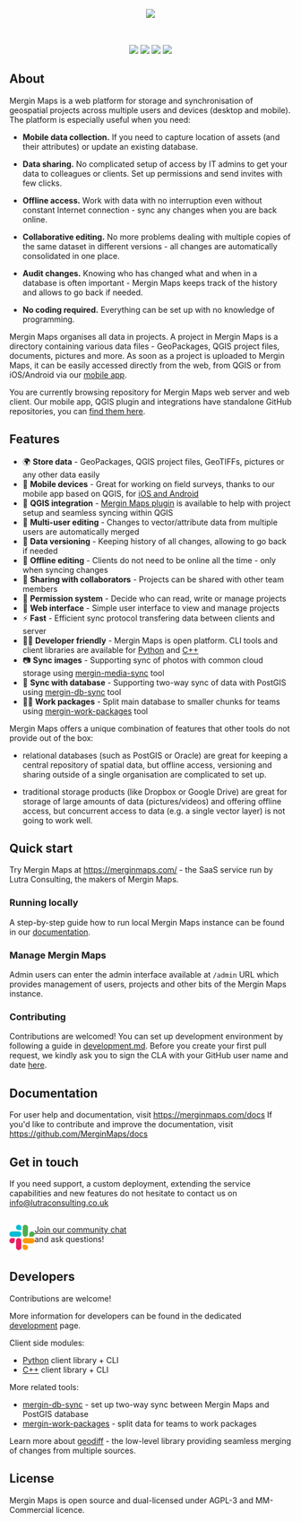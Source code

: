 <p align="center">
  <picture>
    <source media="(prefers-color-scheme: dark)" width=800 srcset="https://github.com/user-attachments/assets/445e5a36-de83-4893-9819-1e5ae276ce90">
    <img width=800 src="https://github.com/user-attachments/assets/d99baef3-9c1a-4216-8575-21c10e121e8b">
  </picture>
</p>

<br>

<p align="center">
  <a href="https://github.com/MerginMaps/server/tree/master/LICENSES"><img src="https://img.shields.io/badge/License-Dual%20AGPL3%20and%20MM%20Commercial%20licence-A6CBF4"></a>
  <a href="https://github.com/MerginMaps/server/actions/workflows/code_style.yml"><img src="https://github.com/MerginMaps/server/actions/workflows/code_style.yml/badge.svg"></a>
  <a href="https://github.com/MerginMaps/server/actions/workflows/auto_tests.yml"><img src="https://github.com/MerginMaps/server/actions/workflows/auto_tests.yml/badge.svg"></a>
  <a href="https://coveralls.io/github/MerginMaps/mergin"><img src="https://coveralls.io/repos/github/MerginMaps/mergin/badge.svg"></a>
</p>

## About

Mergin Maps is a web platform for storage and synchronisation of geospatial projects across multiple users and devices (desktop and mobile).
The platform is especially useful when you need:

- **Mobile data collection.** If you need to capture location of assets (and their attributes) or update an existing database.

- **Data sharing.** No complicated setup of access by IT admins to get your data to colleagues or clients. Set up permissions and send invites with few clicks.

- **Offline access.** Work with data with no interruption even without constant Internet connection - sync any changes when you are back online.

- **Collaborative editing.** No more problems dealing with multiple copies of the same dataset in different versions - all changes are automatically consolidated in one place.

- **Audit changes.** Knowing who has changed what and when in a database is often important - Mergin Maps keeps track of the history and allows to go back if needed.

- **No coding required.** Everything can be set up with no knowledge of programming.

Mergin Maps organises all data in projects. A project in Mergin Maps is a directory containing various data files - GeoPackages,
QGIS project files, documents, pictures and more. As soon as a project is uploaded to Mergin Maps, it can be easily accessed directly from the web, from QGIS or from iOS/Android via our [mobile app](https://merginmaps.com/).

You are currently browsing repository for Mergin Maps web server and web client. Our mobile app, QGIS plugin and integrations have standalone GitHub repositories, you can [find them here](https://github.com/MerginMaps).

## Features

- 🌍 **Store data** - GeoPackages, QGIS project files, GeoTIFFs, pictures or any other data easily
- 📱 **Mobile devices** - Great for working on field surveys, thanks to our mobile app based on QGIS, for [iOS and Android](https://github.com/merginmaps/input)
- 🌟 **QGIS integration** - [Mergin Maps plugin](https://github.com/merginmaps/qgis-mergin-plugin) is available to help with project setup and seamless syncing within QGIS
- 👥 **Multi-user editing** - Changes to vector/attribute data from multiple users are automatically merged
- 📖 **Data versioning** - Keeping history of all changes, allowing to go back if needed
- 🔌 **Offline editing** - Clients do not need to be online all the time - only when syncing changes
- 🌱 **Sharing with collaborators** - Projects can be shared with other team members
- 🏰 **Permission system** - Decide who can read, write or manage projects
- 🌈 **Web interface** - Simple user interface to view and manage projects
- ⚡️ **Fast** - Efficient sync protocol transfering data between clients and server
- 🧑‍💻 **Developer friendly** - Mergin Maps is open platform. CLI tools and client libraries are available for [Python](https://github.com/MerginMaps/python-api-client) and [C++](https://github.com/MerginMaps/cpp-api-client)
- :camera: **Sync images** - Supporting sync of photos with common cloud storage using [mergin-media-sync](https://github.com/MerginMaps/media-sync) tool
- 💽 **Sync with database** - Supporting two-way sync of data with PostGIS using [mergin-db-sync](https://github.com/MerginMaps/db-sync) tool
- 👷‍♀️ **Work packages** - Split main database to smaller chunks for teams using [mergin-work-packages](https://github.com/MerginMaps/work-packages) tool

Mergin Maps offers a unique combination of features that other tools do not provide out of the box:

- relational databases (such as PostGIS or Oracle) are great for keeping a central repository of spatial data, but offline access, versioning and sharing outside of a single organisation are complicated to set up.

- traditional storage products (like Dropbox or Google Drive) are great for storage of large amounts of data (pictures/videos) and offering offline access, but concurrent access to data (e.g. a single vector layer) is not going to work well.


## Quick start

Try Mergin Maps at https://merginmaps.com/ - the SaaS service run by Lutra Consulting, the makers of Mergin Maps.

### Running locally

A step-by-step guide how to run local Mergin Maps instance can be found in our [documentation](https://merginmaps.com/docs/dev/mergince/). 

### Manage Mergin Maps

Admin users can enter the admin interface available at `/admin` URL which provides management of users, projects and other bits of the Mergin Maps instance.

### Contributing

Contributions are welcomed! You can set up development environment by following a guide in [development.md](./deployment/community/development.md). Before you create your first pull request, we kindly ask you to sign the CLA with your GitHub user name and date [here](LICENSES/CLA-signed-list.md).

## Documentation

For user help and documentation, visit https://merginmaps.com/docs
If you'd like to contribute and improve the documentation, visit https://github.com/MerginMaps/docs

## Get in touch

If you need support, a custom deployment, extending the service capabilities and new features do not hesitate to contact us on info@lutraconsulting.co.uk
<br><br>

<div><img align="left" width="45" height="45" src="https://raw.githubusercontent.com/MerginMaps/docs/main/src/public/slack.svg"><a href="https://merginmaps.com/community/join">Join our community chat</a><br/>and ask questions!</div>
<br>

## Developers

Contributions are welcome!

More information for developers can be found in the dedicated [development](./deployment/community/development.md) page.

Client side modules:
- [Python](https://github.com/MerginMaps/python-api-client) client library + CLI
- [C++](https://github.com/MerginMaps/cpp-api-client) client library + CLI

More related tools:
- [mergin-db-sync](https://github.com/MerginMaps/db-sync) - set up two-way sync between Mergin Maps and PostGIS database
- [mergin-work-packages](https://github.com/MerginMaps/work-packages) - split data for teams to work packages

Learn more about [geodiff](https://github.com/merginmaps/geodiff) - the low-level library providing seamless merging of changes from multiple sources.

## License

Mergin Maps is open source and dual-licensed under AGPL-3 and MM-Commercial licence.
